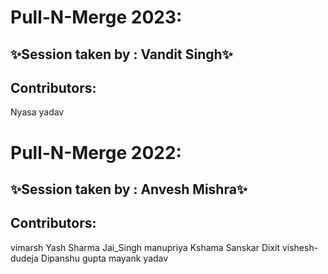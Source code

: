 # Pull-N-Merge 2023:

## ✨Session taken by : Vandit Singh✨

## Contributors:
Nyasa yadav

# Pull-N-Merge 2022:

## ✨Session taken by : Anvesh Mishra✨

## Contributors:
vimarsh
Yash Sharma
Jai_Singh
manupriya
Kshama
Sanskar Dixit
vishesh-dudeja
Dipanshu gupta
mayank yadav
